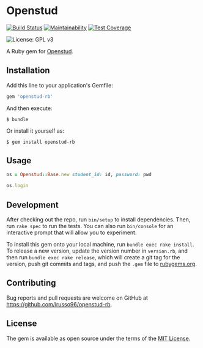 # Openstud

[![Build Status](https://travis-ci.com/lrusso96/openstud-rb.svg?branch=master)](https://travis-ci.com/lrusso96/openstud-rb)
[![Maintainability](https://api.codeclimate.com/v1/badges/a99a88d28ad37a79dbf6/maintainability)](https://codeclimate.com/github/codeclimate/codeclimate/maintainability)
[![Test Coverage](https://api.codeclimate.com/v1/badges/a99a88d28ad37a79dbf6/test_coverage)](https://codeclimate.com/github/codeclimate/codeclimate/test_coverage)

![License: GPL v3](https://img.shields.io/badge/License-MIT-blue.svg)

A Ruby gem for [Openstud](https://github.com/LithiumSR/openstud_driver).

## Installation

Add this line to your application's Gemfile:

```ruby
gem 'openstud-rb'
```

And then execute:

    $ bundle

Or install it yourself as:

    $ gem install openstud-rb

## Usage

```ruby
os = Openstud::Base.new student_id: id, password: pwd

os.login
```

## Development

After checking out the repo, run `bin/setup` to install dependencies. Then, run `rake spec` to run the tests. You can also run `bin/console` for an interactive prompt that will allow you to experiment.

To install this gem onto your local machine, run `bundle exec rake install`. To release a new version, update the version number in `version.rb`, and then run `bundle exec rake release`, which will create a git tag for the version, push git commits and tags, and push the `.gem` file to [rubygems.org](https://rubygems.org).

## Contributing

Bug reports and pull requests are welcome on GitHub at https://github.com/lrusso96/openstud-rb.

## License

The gem is available as open source under the terms of the [MIT License](https://opensource.org/licenses/MIT).
